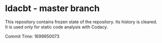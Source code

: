 # ldacbt - master branch

This repository contains frozen state of the repository.
Its history is cleared. It is used only for static code
analysis with Codacy.

Commit Time: 1699950073